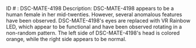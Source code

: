ID # : DSC-MATE-4198
Description: DSC-MATE-4198 appears to be a human female in her mid-twenties. However, several anomalous features have been observed. DSC-MATE-4198's eyes are replaced with VR Rainbow LED, which appear to be functional and have been observed rotating in a non-random pattern. The left side of DSC-MATE-4198's head is colored orange, while the right side appears to be normal.